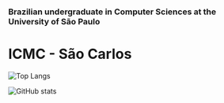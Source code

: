 ### Brazilian undergraduate in Computer Sciences at the University of São Paulo
# ICMC - São Carlos

![Top Langs](https://github-readme-stats.vercel.app/api/top-langs/?username=LucasOCastro&theme=tokyonight)

![GitHub stats](https://github-readme-stats.vercel.app/api?username=LucasOCastro&show_icons=true&count_private=true&theme=tokyonight)
